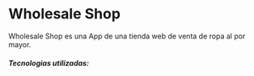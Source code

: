 # Wholesale Shop
Wholesale Shop es una App de una tienda web de venta de ropa al por mayor.

##### Tecnologias utilizadas: 


